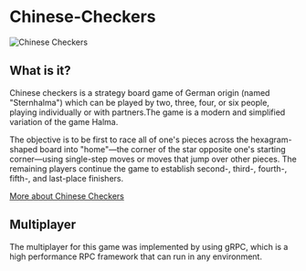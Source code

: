 # Chinese-Checkers

![Chinese Checkers](https://github.com/thalysviana/Chinese-Checkers/blob/rpc/game.png)

## What is it?

Chinese checkers is a strategy board game of German origin (named "Sternhalma") which can be played by two, three, four, or six people, playing individually or with partners.The game is a modern and simplified variation of the game Halma.

The objective is to be first to race all of one's pieces across the hexagram-shaped board into "home"—the corner of the star opposite one's starting corner—using single-step moves or moves that jump over other pieces. The remaining players continue the game to establish second-, third-, fourth-, fifth-, and last-place finishers.

[More about Chinese Checkers](https://en.wikipedia.org/wiki/Chinese_checkers)

## Multiplayer

The multiplayer for this game was implemented by using gRPC, which is a high performance RPC framework that can run in any environment.

